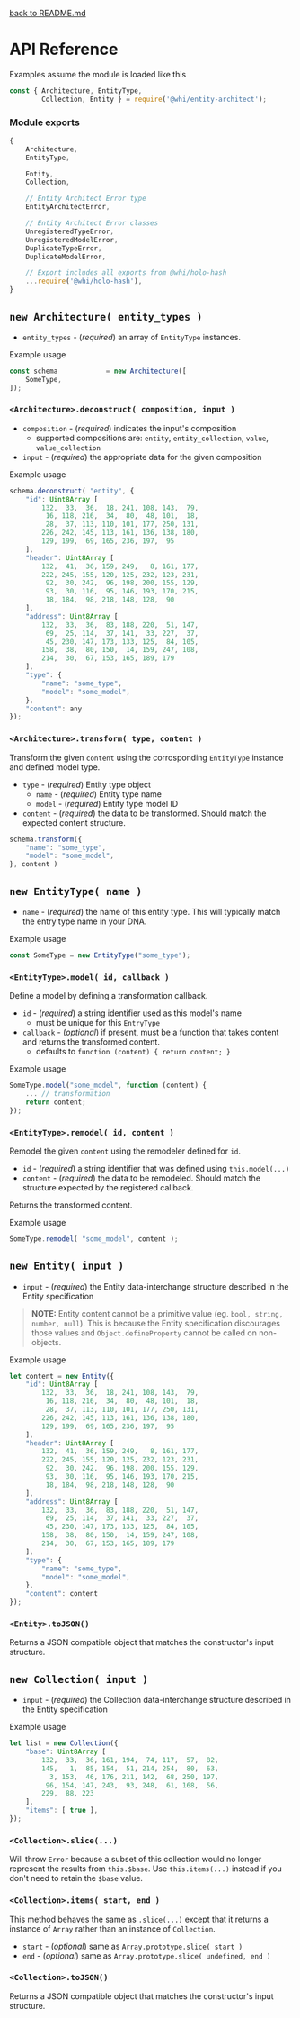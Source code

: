 [back to README.md](../README.md)

# API Reference

Examples assume the module is loaded like this
```javascript
const { Architecture, EntityType,
        Collection, Entity } = require('@whi/entity-architect');
```

### Module exports
```javascript
{
    Architecture,
    EntityType,

    Entity,
    Collection,

    // Entity Architect Error type
    EntityArchitectError,

    // Entity Architect Error classes
    UnregisteredTypeError,
    UnregisteredModelError,
    DuplicateTypeError,
    DuplicateModelError,

    // Export includes all exports from @whi/holo-hash
    ...require('@whi/holo-hash'),
}
```

## `new Architecture( entity_types )`

- `entity_types` - (*required*) an array of `EntityType` instances.

Example usage
```javascript
const schema			= new Architecture([
    SomeType,
]);
```

### `<Architecture>.deconstruct( composition, input )`

- `composition` - (*required*) indicates the input's composition
  - supported compositions are: `entity`, `entity_collection`, `value`, `value_collection`
- `input` - (*required*) the appropriate data for the given composition

Example usage
```javascript
schema.deconstruct( "entity", {
    "id": Uint8Array [
        132,  33,  36,  18, 241, 108, 143,  79,
         16, 118, 216,  34,  80,  48, 101,  18,
         28,  37, 113, 110, 101, 177, 250, 131,
        226, 242, 145, 113, 161, 136, 138, 180,
        129, 199,  69, 165, 236, 197,  95
    ],
    "header": Uint8Array [
        132,  41,  36, 159, 249,   8, 161, 177,
        222, 245, 155, 120, 125, 232, 123, 231,
         92,  30, 242,  96, 198, 200, 155, 129,
         93,  30, 116,  95, 146, 193, 170, 215,
         18, 184,  98, 218, 148, 128,  90
    ],
    "address": Uint8Array [
        132,  33,  36,  83, 188, 220,  51, 147,
         69,  25, 114,  37, 141,  33, 227,  37,
         45, 230, 147, 173, 133, 125,  84, 105,
        158,  38,  80, 150,  14, 159, 247, 108,
        214,  30,  67, 153, 165, 189, 179
    ],
    "type": {
        "name": "some_type",
        "model": "some_model",
    },
    "content": any
});
```


### `<Architecture>.transform( type, content )`
Transform the given `content` using the corrosponding `EntityType` instance and defined model type.

- `type` - (*required*) Entity type object
  - `name` - (*required*) Entity type name
  - `model` - (*required*) Entity type model ID
- `content` - (*required*) the data to be transformed.  Should match the expected content structure.

```javascript
schema.transform({
    "name": "some_type",
    "model": "some_model",
}, content )
```


## `new EntityType( name )`

- `name` - (*required*) the name of this entity type.  This will typically match the entry type name
  in your DNA.

Example usage
```javascript
const SomeType = new EntityType("some_type");
```

### `<EntityType>.model( id, callback )`
Define a model by defining a transformation callback.

- `id` - (*required*) a string identifier used as this model's name
  - must be unique for this `EntryType`
- `callback` - (*optional*) if present, must be a function that takes content and returns the
  transformed content.
  - defaults to `function (content) { return content; }`

Example usage
```javascript
SomeType.model("some_model", function (content) {
    ... // transformation
    return content;
});
```

### `<EntityType>.remodel( id, content )`
Remodel the given `content` using the remodeler defined for `id`.

- `id` - (*required*) a string identifier that was defined using `this.model(...)`
- `content` - (*required*) the data to be remodeled.  Should match the structure expected by the
  registered callback.

Returns the transformed content.

Example usage
```javascript
SomeType.remodel( "some_model", content );
```


## `new Entity( input )`

- `input` - (*required*) the Entity data-interchange structure described in the Entity specification

> **NOTE:** Entity content cannot be a primitive value (eg. `bool, string, number, null`).  This is
> because the Entity specification discourages those values and `Object.defineProperty` cannot be
> called on non-objects.


Example usage
```javascript
let content = new Entity({
    "id": Uint8Array [
        132,  33,  36,  18, 241, 108, 143,  79,
         16, 118, 216,  34,  80,  48, 101,  18,
         28,  37, 113, 110, 101, 177, 250, 131,
        226, 242, 145, 113, 161, 136, 138, 180,
        129, 199,  69, 165, 236, 197,  95
    ],
    "header": Uint8Array [
        132,  41,  36, 159, 249,   8, 161, 177,
        222, 245, 155, 120, 125, 232, 123, 231,
         92,  30, 242,  96, 198, 200, 155, 129,
         93,  30, 116,  95, 146, 193, 170, 215,
         18, 184,  98, 218, 148, 128,  90
    ],
    "address": Uint8Array [
        132,  33,  36,  83, 188, 220,  51, 147,
         69,  25, 114,  37, 141,  33, 227,  37,
         45, 230, 147, 173, 133, 125,  84, 105,
        158,  38,  80, 150,  14, 159, 247, 108,
        214,  30,  67, 153, 165, 189, 179
    ],
    "type": {
        "name": "some_type",
        "model": "some_model",
    },
    "content": content
});
```


### `<Entity>.toJSON()`
Returns a JSON compatible object that matches the constructor's input structure.



## `new Collection( input )`

- `input` - (*required*) the Collection data-interchange structure described in the Entity specification

Example usage
```javascript
let list = new Collection({
    "base": Uint8Array [
        132,  33,  36, 161, 194,  74, 117,  57,  82,
        145,   1,  85, 154,  51, 214, 254,  80,  63,
          3, 153,  46, 176, 211, 142,  68, 250, 197,
         96, 154, 147, 243,  93, 248,  61, 168,  56,
        229,  88, 223
    ],
    "items": [ true ],
});
```


### `<Collection>.slice(...)`
Will throw `Error` because a subset of this collection would no longer represent the results from
`this.$base`.  Use `this.items(...)` instead if you don't need to retain the `$base` value.


### `<Collection>.items( start, end )`
This method behaves the same as `.slice(...)` except that it returns a instance of `Array` rather
than an instance of `Collection`.

- `start` - (*optional*) same as `Array.prototype.slice( start )`
- `end` - (*optional*) same as `Array.prototype.slice( undefined, end )`


### `<Collection>.toJSON()`
Returns a JSON compatible object that matches the constructor's input structure.
